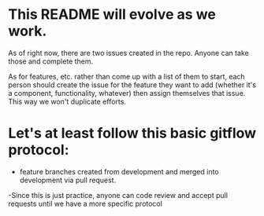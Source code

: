  # This README will evolve as we work. 

As of right now, there are two issues created in the repo. Anyone can take those and complete them.

As for features, etc. rather than come up with a list of them to start, each person should create the issue for the feature they want to add (whether it's a component, functionality, whatever) then assign themselves that issue. This way we won't duplicate efforts. 

 # Let's at least follow this basic gitflow protocol:

- feature branches created from development and merged into development via pull request. 

-Since this is just practice, anyone can code review and accept pull requests until we have a more specific protocol